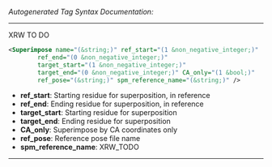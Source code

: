 <!-- THIS IS AN AUTOGENERATED FILE: Don't edit it directly, instead change the schema definition in the code itself. -->

_Autogenerated Tag Syntax Documentation:_

---
XRW TO DO

```xml
<Superimpose name="(&string;)" ref_start="(1 &non_negative_integer;)"
        ref_end="(0 &non_negative_integer;)"
        target_start="(1 &non_negative_integer;)"
        target_end="(0 &non_negative_integer;)" CA_only="(1 &bool;)"
        ref_pose="(&string;)" spm_reference_name="(&string;)" />
```

-   **ref_start**: Starting residue for superposition, in reference
-   **ref_end**: Ending residue for superposition, in reference
-   **target_start**: Starting residue for superposition
-   **target_end**: Ending residue for superposition
-   **CA_only**: Superimpose by CA coordinates only
-   **ref_pose**: Reference pose file name
-   **spm_reference_name**: XRW_TODO

---
